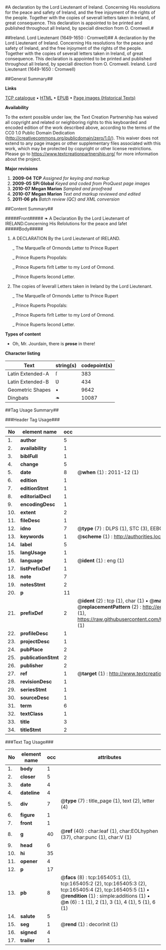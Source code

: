#A declaration by the Lord Lieutenant of Ireland. Concerning His resolutions for the peace and safety of Ireland, and the free injoyment of the rights of the people. Together with the copies of severall letters taken in Ireland, of great consequence. This declaration is appointed to be printed and published throughout all Ireland, by speciall direction from O. Cromwell.#

##Ireland. Lord Lieutenant (1649-1650 : Cromwell)##
A declaration by the Lord Lieutenant of Ireland. Concerning His resolutions for the peace and safety of Ireland, and the free injoyment of the rights of the people. Together with the copies of severall letters taken in Ireland, of great consequence. This declaration is appointed to be printed and published throughout all Ireland, by speciall direction from O. Cromwell.
Ireland. Lord Lieutenant (1649-1650 : Cromwell)

##General Summary##

**Links**

[TCP catalogue](http://www.ota.ox.ac.uk/tcp/)  • 
[HTML](http://tei.it.ox.ac.uk/tcp/Texts-HTML/free/A80/A80886.html)  • 
[EPUB](http://tei.it.ox.ac.uk/tcp/Texts-EPUB/free/A80/A80886.epub) • 
[Page images (Historical Texts)](https://historicaltexts.jisc.ac.uk/eebo-99865439e)

**Availability**

To the extent possible under law, the Text Creation Partnership has waived all copyright and related or neighboring rights to this keyboarded and encoded edition of the work described above, according to the terms of the CC0 1.0 Public Domain Dedication (http://creativecommons.org/publicdomain/zero/1.0/). This waiver does not extend to any page images or other supplementary files associated with this work, which may be protected by copyright or other license restrictions. Please go to https://www.textcreationpartnership.org/ for more information about the project.

**Major revisions**

1. __2009-04__ __TCP__ *Assigned for keying and markup*
1. __2009-05__ __SPi Global__ *Keyed and coded from ProQuest page images*
1. __2010-07__ __Megan Marion__ *Sampled and proofread*
1. __2010-07__ __Megan Marion__ *Text and markup reviewed and edited*
1. __2011-06__ __pfs__ *Batch review (QC) and XML conversion*

##Content Summary##

#####Front#####
❧ A Declaration By the Lord Lieutenant of IRELAND.Concerning His Reſolutions for the peace and ſafet
#####Body#####

1. A DECLARATION By the Lord Lieutenant of IRELAND.

    _ The Marqueſſe of Ormonds Letter to Prince Rupert

    _ Prince Ruperts Propoſals:

    _ Prince Ruperts firſt Letter to my Lord of Ormond.

    _ Prince Ruperts ſecond Letter.

1. The copies of ſeverall Letters taken in Ireland by the Lord Lieutenant.

    _ The Marqueſſe of Ormonds Letter to Prince Rupert

    _ Prince Ruperts Propoſals:

    _ Prince Ruperts firſt Letter to my Lord of Ormond.

    _ Prince Ruperts ſecond Letter.

**Types of content**

  * Oh, Mr. Jourdain, there is **prose** in there!

**Character listing**


|Text|string(s)|codepoint(s)|
|---|---|---|
|Latin Extended-A|ſ|383|
|Latin Extended-B|Ʋ|434|
|Geometric Shapes|▪|9642|
|Dingbats|❧|10087|

##Tag Usage Summary##

###Header Tag Usage###

|No|element name|occ|attributes|
|---|---|---|---|
|1.|__author__|5||
|2.|__availability__|1||
|3.|__biblFull__|1||
|4.|__change__|5||
|5.|__date__|8| @__when__ (1) : 2011-12 (1)|
|6.|__edition__|1||
|7.|__editionStmt__|1||
|8.|__editorialDecl__|1||
|9.|__encodingDesc__|1||
|10.|__extent__|2||
|11.|__fileDesc__|1||
|12.|__idno__|7| @__type__ (7) : DLPS (1), STC (3), EEBO-CITATION (1), PROQUEST (1), VID (1)|
|13.|__keywords__|1| @__scheme__ (1) : http://authorities.loc.gov/ (1)|
|14.|__label__|5||
|15.|__langUsage__|1||
|16.|__language__|1| @__ident__ (1) : eng (1)|
|17.|__listPrefixDef__|1||
|18.|__note__|7||
|19.|__notesStmt__|2||
|20.|__p__|11||
|21.|__prefixDef__|2| @__ident__ (2) : tcp (1), char (1)  •  @__matchPattern__ (2) : ([0-9\-]+):([0-9IVX]+) (1), (.+) (1)  •  @__replacementPattern__ (2) : http://eebo.chadwyck.com/downloadtiff?vid=$1&page=$2 (1), https://raw.githubusercontent.com/textcreationpartnership/Texts/master/tcpchars.xml#$1 (1)|
|22.|__profileDesc__|1||
|23.|__projectDesc__|1||
|24.|__pubPlace__|2||
|25.|__publicationStmt__|2||
|26.|__publisher__|2||
|27.|__ref__|1| @__target__ (1) : http://www.textcreationpartnership.org/docs/. (1)|
|28.|__revisionDesc__|1||
|29.|__seriesStmt__|1||
|30.|__sourceDesc__|1||
|31.|__term__|6||
|32.|__textClass__|1||
|33.|__title__|3||
|34.|__titleStmt__|2||


###Text Tag Usage###

|No|element name|occ|attributes|
|---|---|---|---|
|1.|__body__|1||
|2.|__closer__|5||
|3.|__date__|4||
|4.|__dateline__|4||
|5.|__div__|7| @__type__ (7) : title_page (1), text (2), letter (4)|
|6.|__figure__|1||
|7.|__front__|1||
|8.|__g__|40| @__ref__ (40) : char:leaf (1), char:EOLhyphen (37), char:punc (1), char:V (1)|
|9.|__head__|6||
|10.|__hi__|35||
|11.|__opener__|4||
|12.|__p__|17||
|13.|__pb__|8| @__facs__ (8) : tcp:165405:1 (1), tcp:165405:2 (2), tcp:165405:3 (2), tcp:165405:4 (2), tcp:165405:5 (1)  •  @__rendition__ (1) : simple:additions (1)  •  @__n__ (6) : 1 (1), 2 (1), 3 (1), 4 (1), 5 (1), 6 (1)|
|14.|__salute__|5||
|15.|__seg__|1| @__rend__ (1) : decorInit (1)|
|16.|__signed__|4||
|17.|__trailer__|1||
